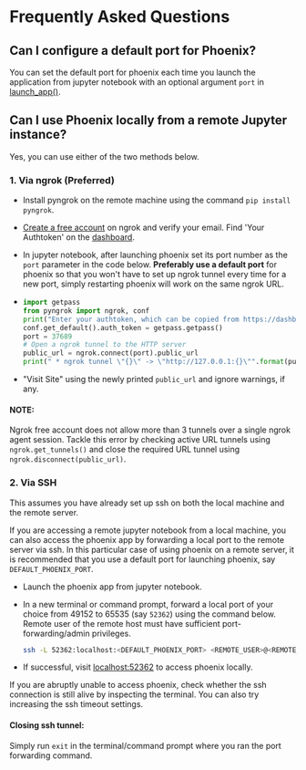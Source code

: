# Frequently Asked Questions


## Can I configure a default port for Phoenix?

You can set the default port for phoenix each time you launch the application from jupyter notebook with an optional argument `port` in [launch_app()](https://github.com/Arize-ai/phoenix/blob/d21bbc8db4fc62989d127f8d2f7d5e7306bbb357/src/phoenix/session/session.py#L187).

## Can I use Phoenix locally from a remote Jupyter instance?

Yes, you can use either of the two methods below.

### 1. Via ngrok (Preferred)

-   Install pyngrok on the remote machine using the command `pip install pyngrok`.
-   [Create a free account](https://ngrok.com/) on ngrok and verify your email. Find 'Your Authtoken' on the [dashboard](https://dashboard.ngrok.com/auth).
-   In jupyter notebook, after launching phoenix set its port number as the `port` parameter in the code below. **Preferably use a default port** for phoenix so that you won't have to set up ngrok tunnel every time for a new port, simply restarting phoenix will work on the same ngrok URL.

-   ```python
    import getpass
    from pyngrok import ngrok, conf
    print("Enter your authtoken, which can be copied from https://dashboard.ngrok.com/auth")
    conf.get_default().auth_token = getpass.getpass()
    port = 37689
    # Open a ngrok tunnel to the HTTP server
    public_url = ngrok.connect(port).public_url
    print(" * ngrok tunnel \"{}\" -> \"http://127.0.0.1:{}\"".format(public_url, port))
    ```
-   "Visit Site" using the newly printed `public_url` and ignore warnings, if any.

#### NOTE:

Ngrok free account does not allow more than 3 tunnels over a single ngrok agent session. Tackle this error by checking active URL tunnels using `ngrok.get_tunnels()` and close the required URL tunnel using `ngrok.disconnect(public_url)`.

### 2. Via SSH

This assumes you have already set up ssh on both the local machine and the remote server.

If you are accessing a remote jupyter notebook from a local machine, you can also access the phoenix app by forwarding a local port to the remote server via ssh. In this particular case of using phoenix on a remote server, it is recommended that you use a default port for launching phoenix, say `DEFAULT_PHOENIX_PORT`.

-   Launch the phoenix app from jupyter notebook.
-   In a new terminal or command prompt, forward a local port of your choice from 49152 to 65535 (say `52362`) using the command below. Remote user of the remote host must have sufficient port-forwarding/admin privileges.

    ```bash
    ssh -L 52362:localhost:<DEFAULT_PHOENIX_PORT> <REMOTE_USER>@<REMOTE_HOST>
    ```

-   If successful, visit [localhost:52362](http://localhost:52362) to access phoenix locally.

If you are abruptly unable to access phoenix, check whether the ssh connection is still alive by inspecting the terminal. You can also try increasing the ssh timeout settings.

#### Closing ssh tunnel:

Simply run `exit` in the terminal/command prompt where you ran the port forwarding command.

